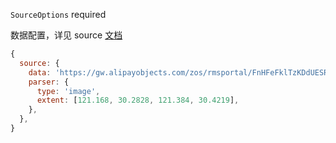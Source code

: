 `SourceOptions` required

数据配置，详见 source [文档](https://l7plot.antv.vision/zh/docs/api/source)

```js
{
  source: {
    data: 'https://gw.alipayobjects.com/zos/rmsportal/FnHFeFklTzKDdUESRNDv.jpg',
    parser: {
      type: 'image',
      extent: [121.168, 30.2828, 121.384, 30.4219],
    },
  },
}
```
